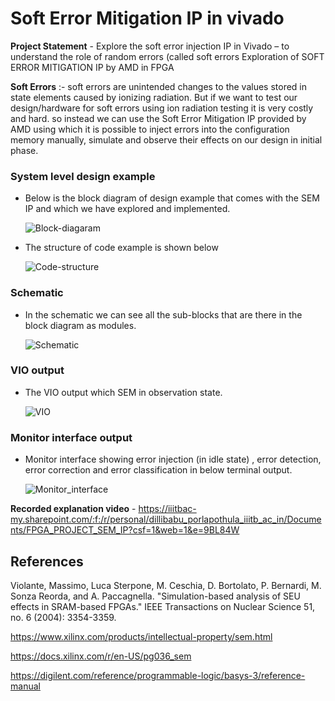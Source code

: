 # Soft Error Mitigation IP in vivado 

**Project Statement** - Explore the soft error injection IP in Vivado – to understand the role of random errors (called soft errors
Exploration of SOFT ERROR MITIGATION IP by AMD in FPGA

 **Soft Errors** :- soft errors are unintended changes to the values stored in state elements caused by ionizing radiation.
 But if we want to test our design/hardware for soft errors using ion radiation testing it is very costly and hard. so instead we can use the Soft Error Mitigation IP provided by AMD using which it is possible to inject errors into the configuration memory manually, simulate and observe their effects on our design in initial phase.


### System level design example

- Below is the block diagram of design example that comes with the SEM IP and which we have explored and implemented.


  ![Block-diagaram](https://github.com/dillibabuporlapothula/VL505_FPGA_PROJECT/assets/141803312/69dc9b24-6dcd-4692-b4cc-b9cefe5d67e3)



 - The structure of code example is shown below



   ![Code-structure](https://github.com/dillibabuporlapothula/VL505_FPGA_PROJECT/assets/141803312/5410c2cd-381f-41d5-a7e5-451d300aeaaa)



 
 ### Schematic
  - In the schematic we can see all the sub-blocks that are there in the block diagram as modules.



    ![Schematic](https://github.com/dillibabuporlapothula/VL505_FPGA_PROJECT/assets/141803312/29891cd0-7b13-4be0-8c36-65b5a38d7849)


### VIO output 

- The VIO output which SEM in observation state.



  ![VIO](https://github.com/dillibabuporlapothula/VL505_FPGA_PROJECT/assets/141803312/79f11510-ab23-4217-9592-ee8fafc557bd)





### Monitor interface output


- Monitor interface showing error injection (in idle state) , error detection, error correction and error classification in below terminal output.



  
    
  ![Monitor_interface](https://github.com/dillibabuporlapothula/VL505_FPGA_PROJECT/assets/141803312/4b7145dc-e002-4faa-8969-7ffd02029329)







**Recorded explanation video** -  https://iiitbac-my.sharepoint.com/:f:/r/personal/dillibabu_porlapothula_iiitb_ac_in/Documents/FPGA_PROJECT_SEM_IP?csf=1&web=1&e=9BL84W


## References

Violante, Massimo, Luca Sterpone, M. Ceschia, D. Bortolato, P. Bernardi, M. Sonza Reorda, and A. Paccagnella. "Simulation-based analysis of SEU effects in SRAM-based FPGAs." IEEE Transactions on Nuclear Science 51, no. 6 (2004): 3354-3359.

https://www.xilinx.com/products/intellectual-property/sem.html

https://docs.xilinx.com/r/en-US/pg036_sem

https://digilent.com/reference/programmable-logic/basys-3/reference-manual




